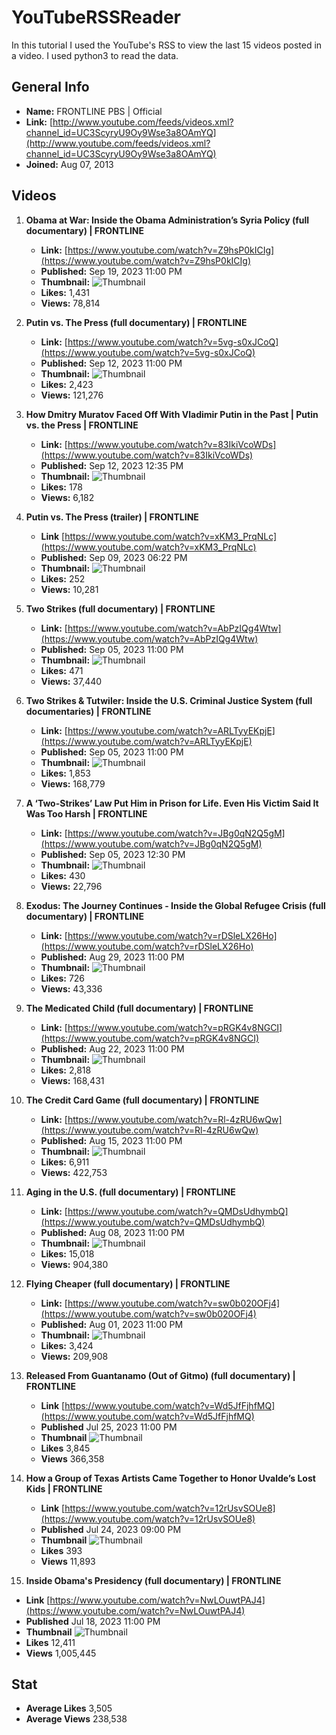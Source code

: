 # YouTubeRSSReader

In this tutorial I used the YouTube's RSS to view the last 15 videos posted in a video. I used python3 to read the data. 

## General Info

- **Name:** FRONTLINE PBS | Official
- **Link:** [http://www.youtube.com/feeds/videos.xml?channel_id=UC3ScyryU9Oy9Wse3a8OAmYQ](http://www.youtube.com/feeds/videos.xml?channel_id=UC3ScyryU9Oy9Wse3a8OAmYQ)
- **Joined:** Aug 07, 2013

## Videos

1. **Obama at War: Inside the Obama Administration’s Syria Policy (full documentary) | FRONTLINE**
   - **Link:** [https://www.youtube.com/watch?v=Z9hsP0kICIg](https://www.youtube.com/watch?v=Z9hsP0kICIg)
   - **Published:** Sep 19, 2023 11:00 PM
   - **Thumbnail:** ![Thumbnail](https://i3.ytimg.com/vi/Z9hsP0kICIg/hqdefault.jpg)
   - **Likes:** 1,431
   - **Views:** 78,814

2. **Putin vs. The Press (full documentary) | FRONTLINE**
   - **Link:** [https://www.youtube.com/watch?v=5vg-s0xJCoQ](https://www.youtube.com/watch?v=5vg-s0xJCoQ)
   - **Published:** Sep 12, 2023 11:00 PM
   - **Thumbnail:** ![Thumbnail](https://i2.ytimg.com/vi/5vg-s0xJCoQ/hqdefault.jpg)
   - **Likes:** 2,423
   - **Views:** 121,276

3. **How Dmitry Muratov Faced Off With Vladimir Putin in the Past | Putin vs. the Press | FRONTLINE**
   - **Link:** [https://www.youtube.com/watch?v=83IkiVcoWDs](https://www.youtube.com/watch?v=83IkiVcoWDs)
   - **Published:** Sep 12, 2023 12:35 PM
   - **Thumbnail:** ![Thumbnail](https://i1.ytimg.com/vi/83IkiVcoWDs/hqdefault.jpg)
   - **Likes:** 178
   - **Views:** 6,182

4. **Putin vs. The Press (trailer) | FRONTLINE**
   - **Link** [https://www.youtube.com/watch?v=xKM3_PrqNLc](https://www.youtube.com/watch?v=xKM3_PrqNLc)
   - **Published:** Sep 09, 2023 06:22 PM
   - **Thumbnail:** ![Thumbnail](https://i1.ytimg.com/vi/xKM3_PrqNLc/hqdefault.jpg)
   - **Likes:** 252
   - **Views:** 10,281

5. **Two Strikes (full documentary) | FRONTLINE**
   - **Link:** [https://www.youtube.com/watch?v=AbPzIQg4Wtw](https://www.youtube.com/watch?v=AbPzIQg4Wtw)
   - **Published:** Sep 05, 2023 11:00 PM
   - **Thumbnail:** ![Thumbnail](https://i2.ytimg.com/vi/AbPzIQg4Wtw/hqdefault.jpg)
   - **Likes:** 471
   - **Views:** 37,440

6. **Two Strikes & Tutwiler: Inside the U.S. Criminal Justice System (full documentaries) | FRONTLINE**
   - **Link:** [https://www.youtube.com/watch?v=ARLTyyEKpjE](https://www.youtube.com/watch?v=ARLTyyEKpjE)
   - **Published:** Sep 05, 2023 11:00 PM
   - **Thumbnail:** ![Thumbnail](https://i2.ytimg.com/vi/ARLTyyEKpjE/hqdefault.jpg)
   - **Likes:** 1,853
   - **Views:** 168,779

7. **A ‘Two-Strikes’ Law Put Him in Prison for Life. Even His Victim Said It Was Too Harsh | FRONTLINE**
   - **Link:** [https://www.youtube.com/watch?v=JBg0qN2Q5gM](https://www.youtube.com/watch?v=JBg0qN2Q5gM)
   - **Published:** Sep 05, 2023 12:30 PM
   - **Thumbnail:** ![Thumbnail](https://i3.ytimg.com/vi/JBg0qN2Q5gM/hqdefault.jpg)
   - **Likes:** 430
   - **Views:** 22,796

8. **Exodus: The Journey Continues - Inside the Global Refugee Crisis (full documentary) | FRONTLINE**
   - **Link:** [https://www.youtube.com/watch?v=rDSleLX26Ho](https://www.youtube.com/watch?v=rDSleLX26Ho)
   - **Published:** Aug 29, 2023 11:00 PM
   - **Thumbnail:** ![Thumbnail](https://i3.ytimg.com/vi/rDSleLX26Ho/hqdefault.jpg)
   - **Likes:** 726
   - **Views:** 43,336

9. **The Medicated Child (full documentary) | FRONTLINE**
   - **Link:** [https://www.youtube.com/watch?v=pRGK4v8NGCI](https://www.youtube.com/watch?v=pRGK4v8NGCI)
   - **Published:** Aug 22, 2023 11:00 PM
   - **Thumbnail:** ![Thumbnail](https://i1.ytimg.com/vi/pRGK4v8NGCI/hqdefault.jpg)
   - **Likes:** 2,818
   - **Views:** 168,431

10. **The Credit Card Game (full documentary) | FRONTLINE**
    - **Link:** [https://www.youtube.com/watch?v=Rl-4zRU6wQw](https://www.youtube.com/watch?v=Rl-4zRU6wQw)
    - **Published:** Aug 15, 2023 11:00 PM
    - **Thumbnail:** ![Thumbnail](https://i3.ytimg.com/vi/Rl-4zRU6wQw/hqdefault.jpg)
    - **Likes:** 6,911
    - **Views:** 422,753

11. **Aging in the U.S. (full documentary) | FRONTLINE**
    - **Link:** [https://www.youtube.com/watch?v=QMDsUdhymbQ](https://www.youtube.com/watch?v=QMDsUdhymbQ)
    - **Published:** Aug 08, 2023 11:00 PM
    - **Thumbnail:** ![Thumbnail](https://i2.ytimg.com/vi/QMDsUdhymbQ/hqdefault.jpg)
    - **Likes:** 15,018
    - **Views:** 904,380

12. **Flying Cheaper (full documentary) | FRONTLINE**
    - **Link:**  [https://www.youtube.com/watch?v=sw0b020OFj4](https://www.youtube.com/watch?v=sw0b020OFj4)
    - **Published:**  Aug 01, 2023 11:00 PM
    - **Thumbnail:**  ![Thumbnail](https://i4.ytimg.com/vi/sw0b020OFj4/hqdefault.jpg)
    - **Likes:**  3,424
    - **Views:**  209,908
13. **Released From Guantanamo (Out of Gitmo) (full documentary) | FRONTLINE**
    - **Link** [https://www.youtube.com/watch?v=Wd5JfFjhfMQ](https://www.youtube.com/watch?v=Wd5JfFjhfMQ)
    - **Published** Jul 25, 2023 11:00 PM
    - **Thumbnail** ![Thumbnail](https://i4.ytimg.com/vi/Wd5JfFjhfMQ/hqdefault.jpg)
    - **Likes** 3,845
    - **Views** 366,358
14. **How a Group of Texas Artists Came Together to Honor Uvalde’s Lost Kids | FRONTLINE**

    - **Link** [https://www.youtube.com/watch?v=12rUsvSOUe8](https://www.youtube.com/watch?v=12rUsvSOUe8)
    - **Published** Jul 24, 2023 09:00 PM
    - **Thumbnail** ![Thumbnail](https://i2.ytimg.com/vi/12rUsvSOUe8/hqdefault.jpg)
    - **Likes** 393
    - **Views** 11,893
    
15. **Inside Obama's Presidency (full documentary) | FRONTLINE**

- **Link** [https://www.youtube.com/watch?v=NwLOuwtPAJ4](https://www.youtube.com/watch?v=NwLOuwtPAJ4)
- **Published** Jul 18, 2023 11:00 PM
- **Thumbnail** ![Thumbnail](https://i3.ytimg.com/vi/NwLOuwtPAJ4/hqdefault.jpg)
- **Likes** 12,411
- **Views** 1,005,445

## Stat

- **Average Likes** 3,505
- **Average Views** 238,538

  
